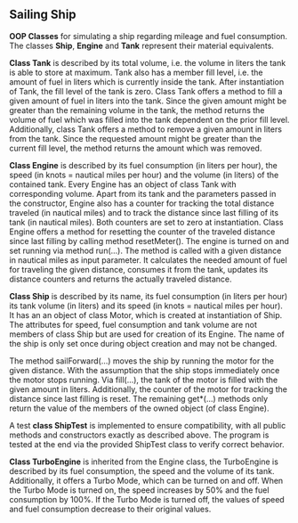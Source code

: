 ## Sailing Ship

**OOP Classes** for simulating a ship regarding mileage and fuel consumption. The classes **Ship**, **Engine** and **Tank** represent their material equivalents. 

**Class Tank** is described by its total volume, i.e. the volume in liters the tank is able to store at maximum. Tank also has a member fill level, i.e. the amount of fuel in liters which is currently inside the tank.
After instantiation of Tank, the fill level of the tank is zero. Class Tank offers a method to fill a given amount of fuel in liters into the tank. 
Since the given amount might be greater than the remaining volume in the tank, the method returns the volume of fuel which was filled into the tank dependent on the prior fill level.
Additionally, class Tank offers a method to remove a given amount in liters from the tank.
Since the requested amount might be greater than the current fill level, the method returns the amount which was removed.

**Class Engine** is described by its fuel consumption (in liters per hour), the speed (in knots = nautical miles per hour) and the volume (in liters) of the contained tank. 
Every Engine has an object of class Tank with corresponding volume. Apart from its tank and the parameters passed in the constructor, Engine also has a counter for tracking the total distance traveled (in nautical miles) and to track the distance since last filling of its tank (in nautical miles). 
Both counters are set to zero at instantiation.
Class Engine offers a method for resetting the counter of the traveled distance since last filling by calling method resetMeter().
The engine is turned on and set running via method run(...). The method is called with a given distance in nautical miles as input parameter. 
It calculates the needed amount of fuel for traveling the given distance, consumes it from the tank, updates its distance counters and returns the actually traveled distance.

**Class Ship** is described by its name, its fuel consumption (in liters per hour) its tank volume (in liters) and its speed (in knots = nautical miles per hour). 
It has an an object of class Motor, which is created at instantiation of Ship. The attributes for speed, fuel consumption and tank volume are not members of class Ship but are used for creation of its Engine. 
The name of the ship is only set once during object creation and may not be changed.

The method sailForward(...) moves the ship by running the motor for the given distance. 
With the assumption that the ship stops immediately once the motor stops running. Via fill(...), the tank of the motor is filled with the given amount in liters.
Additionally, the counter of the motor for tracking the distance since last filling is reset.
The remaining get*(...) methods only return the value of the members of the owned object (of class Engine).

A test **class ShipTest** is implemented to ensure compatibility, with all public methods and constructors exactly as described above. 
The program is tested at the end via the provided ShipTest class to verify correct behavior.

**Class TurboEngine** is inherited from the Engine class, the TurboEngine is described by its fuel consumption, the speed and the volume of its tank.
Additionally, it offers a Turbo Mode, which can be turned on and off. When the Turbo Mode is turned on, the speed increases by 50% and the fuel consumption by 100%. If the Turbo Mode is turned off, the values of speed and fuel consumption decrease to their original values.
